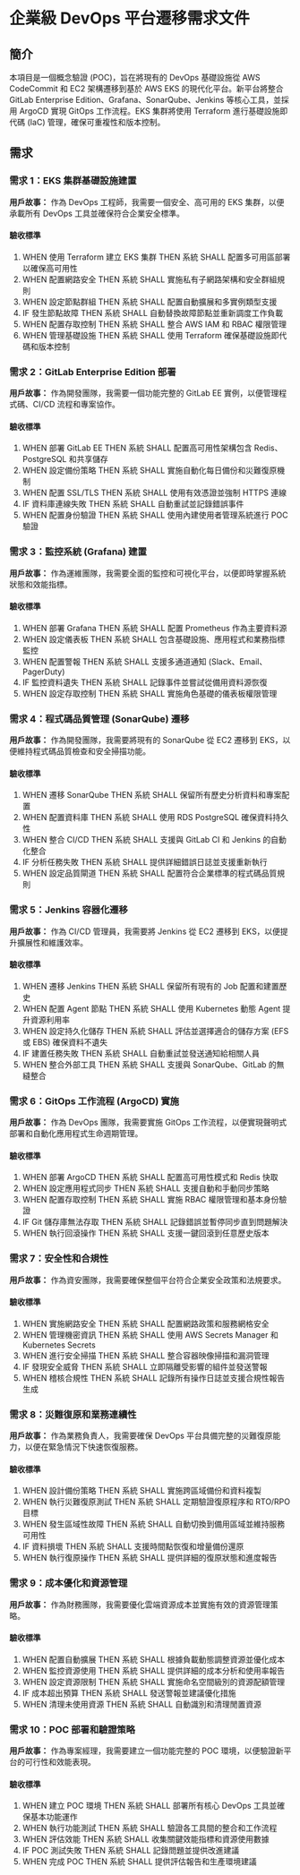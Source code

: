 # 企業級 DevOps 平台遷移需求文件

## 簡介

本項目是一個概念驗證 (POC)，旨在將現有的 DevOps 基礎設施從 AWS CodeCommit 和 EC2 架構遷移到基於 AWS EKS 的現代化平台。新平台將整合 GitLab Enterprise Edition、Grafana、SonarQube、Jenkins 等核心工具，並採用 ArgoCD 實現 GitOps 工作流程。EKS 集群將使用 Terraform 進行基礎設施即代碼 (IaC) 管理，確保可重複性和版本控制。

## 需求

### 需求 1：EKS 集群基礎設施建置

**用戶故事：** 作為 DevOps 工程師，我需要一個安全、高可用的 EKS 集群，以便承載所有 DevOps 工具並確保符合企業安全標準。

#### 驗收標準

1. WHEN 使用 Terraform 建立 EKS 集群 THEN 系統 SHALL 配置多可用區部署以確保高可用性
2. WHEN 配置網路安全 THEN 系統 SHALL 實施私有子網路架構和安全群組規則
3. WHEN 設定節點群組 THEN 系統 SHALL 配置自動擴展和多實例類型支援
4. IF 發生節點故障 THEN 系統 SHALL 自動替換故障節點並重新調度工作負載
5. WHEN 配置存取控制 THEN 系統 SHALL 整合 AWS IAM 和 RBAC 權限管理
6. WHEN 管理基礎設施 THEN 系統 SHALL 使用 Terraform 確保基礎設施即代碼和版本控制

### 需求 2：GitLab Enterprise Edition 部署

**用戶故事：** 作為開發團隊，我需要一個功能完整的 GitLab EE 實例，以便管理程式碼、CI/CD 流程和專案協作。

#### 驗收標準

1. WHEN 部署 GitLab EE THEN 系統 SHALL 配置高可用性架構包含 Redis、PostgreSQL 和共享儲存
2. WHEN 設定備份策略 THEN 系統 SHALL 實施自動化每日備份和災難復原機制
3. WHEN 配置 SSL/TLS THEN 系統 SHALL 使用有效憑證並強制 HTTPS 連線
4. IF 資料庫連線失敗 THEN 系統 SHALL 自動重試並記錄錯誤事件
5. WHEN 配置身份驗證 THEN 系統 SHALL 使用內建使用者管理系統進行 POC 驗證

### 需求 3：監控系統 (Grafana) 建置

**用戶故事：** 作為運維團隊，我需要全面的監控和可視化平台，以便即時掌握系統狀態和效能指標。

#### 驗收標準

1. WHEN 部署 Grafana THEN 系統 SHALL 配置 Prometheus 作為主要資料源
2. WHEN 設定儀表板 THEN 系統 SHALL 包含基礎設施、應用程式和業務指標監控
3. WHEN 配置警報 THEN 系統 SHALL 支援多通道通知 (Slack、Email、PagerDuty)
4. IF 監控資料遺失 THEN 系統 SHALL 記錄事件並嘗試從備用資料源恢復
5. WHEN 設定存取控制 THEN 系統 SHALL 實施角色基礎的儀表板權限管理

### 需求 4：程式碼品質管理 (SonarQube) 遷移

**用戶故事：** 作為開發團隊，我需要將現有的 SonarQube 從 EC2 遷移到 EKS，以便維持程式碼品質檢查和安全掃描功能。

#### 驗收標準

1. WHEN 遷移 SonarQube THEN 系統 SHALL 保留所有歷史分析資料和專案配置
2. WHEN 配置資料庫 THEN 系統 SHALL 使用 RDS PostgreSQL 確保資料持久性
3. WHEN 整合 CI/CD THEN 系統 SHALL 支援與 GitLab CI 和 Jenkins 的自動化整合
4. IF 分析任務失敗 THEN 系統 SHALL 提供詳細錯誤日誌並支援重新執行
5. WHEN 設定品質閘道 THEN 系統 SHALL 配置符合企業標準的程式碼品質規則

### 需求 5：Jenkins 容器化遷移

**用戶故事：** 作為 CI/CD 管理員，我需要將 Jenkins 從 EC2 遷移到 EKS，以便提升擴展性和維護效率。

#### 驗收標準

1. WHEN 遷移 Jenkins THEN 系統 SHALL 保留所有現有的 Job 配置和建置歷史
2. WHEN 配置 Agent 節點 THEN 系統 SHALL 使用 Kubernetes 動態 Agent 提升資源利用率
3. WHEN 設定持久化儲存 THEN 系統 SHALL 評估並選擇適合的儲存方案 (EFS 或 EBS) 確保資料不遺失
4. IF 建置任務失敗 THEN 系統 SHALL 自動重試並發送通知給相關人員
5. WHEN 整合外部工具 THEN 系統 SHALL 支援與 SonarQube、GitLab 的無縫整合

### 需求 6：GitOps 工作流程 (ArgoCD) 實施

**用戶故事：** 作為 DevOps 團隊，我需要實施 GitOps 工作流程，以便實現聲明式部署和自動化應用程式生命週期管理。

#### 驗收標準

1. WHEN 部署 ArgoCD THEN 系統 SHALL 配置高可用性模式和 Redis 快取
2. WHEN 設定應用程式同步 THEN 系統 SHALL 支援自動和手動同步策略
3. WHEN 配置存取控制 THEN 系統 SHALL 實施 RBAC 權限管理和基本身份驗證
4. IF Git 儲存庫無法存取 THEN 系統 SHALL 記錄錯誤並暫停同步直到問題解決
5. WHEN 執行回滾操作 THEN 系統 SHALL 支援一鍵回滾到任意歷史版本

### 需求 7：安全性和合規性

**用戶故事：** 作為資安團隊，我需要確保整個平台符合企業安全政策和法規要求。

#### 驗收標準

1. WHEN 實施網路安全 THEN 系統 SHALL 配置網路政策和服務網格安全
2. WHEN 管理機密資訊 THEN 系統 SHALL 使用 AWS Secrets Manager 和 Kubernetes Secrets
3. WHEN 進行安全掃描 THEN 系統 SHALL 整合容器映像掃描和漏洞管理
4. IF 發現安全威脅 THEN 系統 SHALL 立即隔離受影響的組件並發送警報
5. WHEN 稽核合規性 THEN 系統 SHALL 記錄所有操作日誌並支援合規性報告生成

### 需求 8：災難復原和業務連續性

**用戶故事：** 作為業務負責人，我需要確保 DevOps 平台具備完整的災難復原能力，以便在緊急情況下快速恢復服務。

#### 驗收標準

1. WHEN 設計備份策略 THEN 系統 SHALL 實施跨區域備份和資料複製
2. WHEN 執行災難復原測試 THEN 系統 SHALL 定期驗證復原程序和 RTO/RPO 目標
3. WHEN 發生區域性故障 THEN 系統 SHALL 自動切換到備用區域並維持服務可用性
4. IF 資料損壞 THEN 系統 SHALL 支援時間點恢復和增量備份還原
5. WHEN 執行復原操作 THEN 系統 SHALL 提供詳細的復原狀態和進度報告

### 需求 9：成本優化和資源管理

**用戶故事：** 作為財務團隊，我需要優化雲端資源成本並實施有效的資源管理策略。

#### 驗收標準

1. WHEN 配置自動擴展 THEN 系統 SHALL 根據負載動態調整資源並優化成本
2. WHEN 監控資源使用 THEN 系統 SHALL 提供詳細的成本分析和使用率報告
3. WHEN 設定資源限制 THEN 系統 SHALL 實施命名空間級別的資源配額管理
4. IF 成本超出預算 THEN 系統 SHALL 發送警報並建議優化措施
5. WHEN 清理未使用資源 THEN 系統 SHALL 自動識別和清理閒置資源

### 需求 10：POC 部署和驗證策略

**用戶故事：** 作為專案經理，我需要建立一個功能完整的 POC 環境，以便驗證新平台的可行性和效能表現。

#### 驗收標準

1. WHEN 建立 POC 環境 THEN 系統 SHALL 部署所有核心 DevOps 工具並確保基本功能運作
2. WHEN 執行功能測試 THEN 系統 SHALL 驗證各工具間的整合和工作流程
3. WHEN 評估效能 THEN 系統 SHALL 收集關鍵效能指標和資源使用數據
4. IF POC 測試失敗 THEN 系統 SHALL 記錄問題並提供改進建議
5. WHEN 完成 POC THEN 系統 SHALL 提供評估報告和生產環境建議